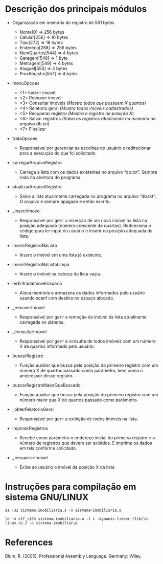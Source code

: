 # Descrição dos principais módulos

* Organização em memória do registro de 561 bytes
  * Nome[0]           => 256 bytes
  * Celular[256]      => 16 bytes
  * Tipo[272]         => 16 bytes
  * Endereco[288]     => 256 bytes
  * NumQuartos[544]   => 4 bytes
  * Garagem[548]      => 1 byte
  * Metragem[549]     => 4 bytes
  * Aluguel[553]      => 4 bytes
  * ProxRegistro[557] => 4 bytes

* menuOpcoes
  * <1> Inserir imovel
  * <2> Remover imovel
  * <3> Consultar imoveis  *(Mostra todos que possuem X quartos)*
  * <4> Relatorio geral		*(Mostra todos imóveis cadastrados)*
  * <5> Recuperar registro  *(Mostra o registro na posição X)*
  * <6> Salvar registros		*(Salva os registros atualmente na memória no arquivo db.txt)*
  * <7> Finalizar

* trataOpcoes
  * Responsável por gerenciar as escolhas do usuário e redirecionar para a execução do que foi solicitado.

* carregarArquivoRegistro
  * Carrega a lista com os dados existentes no arquivo “db.txt”. Sempre roda na abertura do programa.

* atualizarArquivoRegistro
  * Salva a lista atualmente carregada no programa no arquivo “db.txt”. O arquivo é sempre apagado e então escrito.

* _inserirImovel
  * Responsável por gerir a inserção de um novo imóvel na lista na posição adequada (número crescente de quartos). Redireciona o código para ler input do usuário e inserir na posição adequada da lista.

* inserirRegistroNaLista
  * Insere o imóvel em uma lista já existente.

* inserirRegistroNaListaLimpa
  * Insere o imóvel na cabeça da lista vazia.

* lerEntradaImovelUsuario
  * Aloca memória e armazena os dados informados pelo usuário usando scanf com destino no espaço alocado.

* _removerImovel
  * Responsável por gerir a remoção do imóvel da lista atualmente carregada no sistema.

* _consultarImovel
  * Responsável por gerir a consulta de todos imóveis com um número X de quartos informado pelo usuário.

* buscarRegistro
  * Função auxiliar que busca pela posição do primeiro registro com um número X de quartos passado como parâmetro, bem como o antecessor desse registro.

* buscarRegistroMaiorQueBuscado
  * Função auxiliar que busca pela posição do primeiro registro com um número maior que X de quartos passado como parâmetro.

* _obterRelatorioGeral
  * Responsável por gerir a exibição de todos imóveis na lista.

* imprimirRegistros
  * Recebe como parâmetro o endereço inicial do primeiro registro e o número de registros que devem ser exibidos. E imprime os dados em tela conforme solicitado.

* _recuperarImovel
  * Exibe ao usuário o imóvel da posição X da lista.

# Instruções para compilação em sistema GNU/LINUX
`as -32 sistema-imobiliaria.s -o sistema-imobiliaria.o`

`ld -m elf_i386 sistema-imobiliaria.o -l c -dynamic-linker /lib/ld-linux.so.2 -o sistema-imobiliaria`

# References
Blum, R. (2005). Professional Assembly Language. Germany: Wiley.
